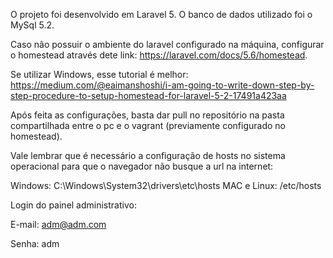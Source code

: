 O projeto foi desenvolvido em Laravel 5.
O banco de dados utilizado foi o MySql 5.2.

Caso não possuir o ambiente do laravel configurado na máquina, configurar o homestead através dete link: https://laravel.com/docs/5.6/homestead.

Se utilizar Windows, esse tutorial é melhor: https://medium.com/@eaimanshoshi/i-am-going-to-write-down-step-by-step-procedure-to-setup-homestead-for-laravel-5-2-17491a423aa

Após feita as configurações, basta dar pull no repositório na pasta compartilhada entre o pc e o vagrant (previamente configurado no homestead).

Vale lembrar que é necessário a configuração de hosts no sistema operacional para que o navegador não busque a url na internet:

Windows: C:\Windows\System32\drivers\etc\hosts
MAC e Linux: /etc/hosts

Login do painel administrativo:

E-mail: adm@adm.com

Senha: adm
